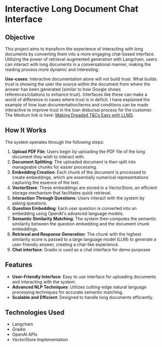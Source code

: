 # Interactive Long Document Chat Interface

## Objective

This project aims to transform the experience of interacting with long documents by converting them into a more engaging chat-based interface. Utilizing the power of retrieval-augmented generation with Langchain, users can interact with long documents in a conversational manner, making the reading process more dynamic and interesting.

**Use-cases**: Interactive documentation alone will not build trust. What builds trust is showing the user the source within the document from where the answer has been generated (similar to how Google shows references/citations to enhance trust). Interfaces like these can make a world of difference in cases where trust is in deficit. I have explained the example of how loan documentation/terms and conditions can be made interactive to improve trust in the loan disbursal process for the customer. The Medium link is here: [Making Dreaded T&Cs Easy with LLMS](https://medium.com/@shubham13596/making-dreaded-tncs-easy-with-llms-fd2e35d7fe92).

## How It Works

The system operates through the following steps:

1. **Upload PDF File**: Users begin by uploading the PDF file of the long document they wish to interact with.
2. **Document Splitting**: The uploaded document is then split into manageable chunks for easier processing.
3. **Embedding Creation**: Each chunk of the document is processed to create embeddings, which are essentially numerical representations capturing the essence of the text.
4. **VectorStore**: These embeddings are stored in a VectorStore, an efficient storage mechanism that facilitates quick retrieval.
5. **Interaction Through Questions**: Users interact with the system by asking questions.
6. **Question Embedding**: Each user question is converted into an embedding using OpenAI's advanced language models.
7. **Semantic Similarity Matching**: The system then computes the semantic similarity between the question embedding and the document chunk embeddings.
8. **Retrieval and Response Generation**: The chunk with the highest similarity score is passed to a large language model (LLM) to generate a user-friendly answer, creating a chat-like experience.
9. **Chat interface**: Gradio is used as a chat interface for demo purposes

## Features

- **User-Friendly Interface**: Easy to use interface for uploading documents and interacting with the system.
- **Advanced NLP Techniques**: Utilizes cutting-edge natural language processing techniques for accurate semantic matching.
- **Scalable and Efficient**: Designed to handle long documents efficiently.

## Technologies Used

- Langchain
- Gradio
- OpenAI APIs
- VectorStore Implementation
